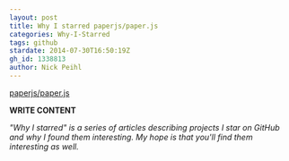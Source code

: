 ```yaml
---
layout: post
title: Why I starred paperjs/paper.js
categories: Why-I-Starred
tags: github
stardate: 2014-07-30T16:50:19Z
gh_id: 1338813
author: Nick Peihl
---
```


[paperjs/paper.js](https://github.com/paperjs/paper.js)

**WRITE CONTENT**

*"Why I starred" is a series of articles describing projects I star on GitHub and why I found them interesting. My hope is that you'll find them interesting as well.*

